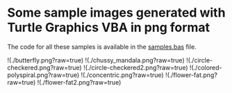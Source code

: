 # Some sample images generated with Turtle Graphics VBA in png format

The code for all these samples is available in the [samples.bas](https://github.com/fizban99/TurtleGraphicsVBA/blob/main/src/TurtleGraphicsCanvas/Samples.bas) file.

!(./butterfly.png?raw=true)
!(./chussy_mandala.png?raw=true)
!(./circle-checkered.png?raw=true)
!(./circle-checkered2.png?raw=true)
!(./colored-polyspiral.png?raw=true)
!(./concentric.png?raw=true)
!(./flower-fat.png?raw=true)
!(./flower-fat2.png?raw=true)


